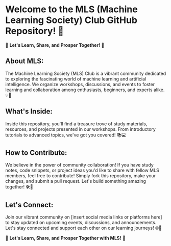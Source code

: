 # Welcome to the MLS (Machine Learning Society) Club GitHub Repository! 🌟

🚀 **Let's Learn, Share, and Prosper Together!** 🚀

## About MLS:
The Machine Learning Society (MLS) Club is a vibrant community dedicated to exploring the fascinating world of machine learning and artificial intelligence. We organize workshops, discussions, and events to foster learning and collaboration among enthusiasts, beginners, and experts alike. 💡🤖

## What's Inside:
Inside this repository, you'll find a treasure trove of study materials, resources, and projects presented in our workshops. From introductory tutorials to advanced topics, we've got you covered! 📚💻

## How to Contribute:
We believe in the power of community collaboration! If you have study notes, code snippets, or project ideas you'd like to share with fellow MLS members, feel free to contribute! Simply fork this repository, make your changes, and submit a pull request. Let's build something amazing together! 🛠️🤝

## Let's Connect:
Join our vibrant community on [insert social media links or platforms here] to stay updated on upcoming events, discussions, and announcements. Let's stay connected and support each other on our learning journeys! 🌐📲

🌟 **Let's Learn, Share, and Prosper Together with MLS!** 🌟
